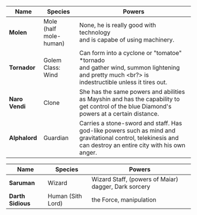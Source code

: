 |Name|Species|Powers|
|---|---|---|
|**Molen**| Mole <br/> (half mole-human) | None, he is really good with technology <br/> and is capabe of using machinery. |
|**Tornador**| Golem Class: Wind | Can form into a cyclone or "tomatoe" *tornado <br/> and gather wind, summon lightening and pretty much <br?> is indestructible unless it tires out.
|**Naro Vendi**| Clone | She has the same powers and abilities as Mayshin and has the capability to get control of the blue Diamond's powers at a certain distance. |
|**Alphalord**| Guardian <br/> | Carries a stone-sword and staff. Has god-like powers such as mind and gravitational control, telekinesis and can destroy an entire city with his own anger. | 

|Name|Species|Powers|
|---|---|---|
|**Saruman**| Wizard | Wizard Staff, (powers of Maiar) dagger, Dark sorcery 
|**Darth Sidious**| Human (Sith Lord) | the Force, manipulation  

